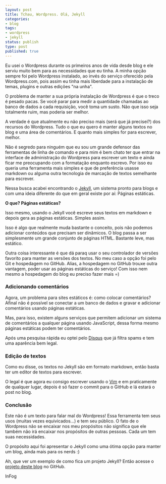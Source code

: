 ```yaml
---
layout: post
title: Tchau, Wordpress. Olá, Jekyll
categories:
- blog
tags:
- wordpress
- jekyll
status: publish
type: post
published: true
---
```


Eu usei o Wordpress durante os primeiros anos de vida desde blog e ele serviu
muito bem para as necessidades que eu tinha. A minha opção sempre foi pelo
Wordpress instalado, ao invés do serviço oferecido pela Wordpress.com, pois
assim eu tinha mais liberdade para a instalação de temas, plugins e outras
edições "na unha".

O problema de manter a sua própria instalação de Wordpress é que o treco é
pesado pacas. Se você parar para medir a quantidade chamadas ao banco de dados
a cada requisição, você toma um susto. Não que isso seja totalmente ruim,
mas poderia ser melhor.

A verdade é que atualmente eu não preciso mais (será que já precisei?) dos
recursos do Wordpress. Tudo o que eu quero é manter alguns textos no blog e
uma área de comentários. E quanto mais simples for para escrever, melhor.

Não é segredo para ninguém que eu sou um grande defensor das ferramentas de
linha de comando e para mim é bem chato ter que entrar na interface de
administração do Wordpress para escrever um texto e ainda ficar me preocupando
com a formatação enquanto escrevo. Por isso eu queria uma ferramenta mais
simples e que de preferência usasse markdown ou alguma outra tecnologia
de marcação de textos semelhante para escrever.

Nessa busca acabei encontrando o
[Jekyll](http://jekyllrb.com/), um sistema pronto para blogs e com
uma ideia diferente do que em geral existe por aí: Páginas estáticas.

**O que? Páginas estáticas?**

Isso mesmo, usando o Jekyll você escreve seus textos em markdown e depois gera
as páginas estáticas. Simples assim.

Isso é algo que realmente muda bastante o conceito, pois não podemos adicionar
conteúdos que precisam ser dinâmicos. O blog passa a ser simplesmente um
grande conjunto de páginas HTML. Bastante leve, mas estático.

Outra coisa interessante é que dá paraq usar o seu controlador de versões
favorito para manter as versões dos textos. No meu caso a opção foi pelo
Git e hospedagem no GitHub. Alias, a hospedagem no GitHub trouxe outra
vantagem, poder usar as páginas estáticas do serviço! Com isso nem mesmo
a hospedagem do blog eu preciso fazer mais =)

### Adicionando comentários

Agora, um problema para sites estáticos é: como colocar comentários? Afinal
não é possível se conectar a um banco de dados e gravar e adicionar comentários
usando páginas estáticas.

Mas, para isso, existem alguns serviços que permitem adicionar um sistema de
comentários a qualquer página usando JavaScript, dessa forma mesmo páginas
estáticas podem ter comentários.

Após uma pesquisa rápida eu optei pelo
[Disqus](http://disqus.com/) que já filtra spams e tem uma aparência bem legal.

### Edição de textos

Como eu disse, os textos no Jekyll são em formato markdown, então basta ter um
editor de textos para escrever.

O legal é que agora eu consigo escrever usando o
[Vim](http://blog.evaldojunior.com.br/desenvolvimento/dicas/vim/2013/06/08/vim-o-editor.html)
e em praticamente de qualquer lugar, depois é só fazer o commit para o GitHub e lá
estará o post no blog.

### Conclusão

Este não é um texto para falar mal do Wordpress! Essa ferramenta tem seus
usos (muitas vezes equivicados...) e tem seu público. O fato de o Wordpress não
se encaixar nos meu propósitos não significa que ele também não irá encaixar
nos propósitos de outras pessoas. Cada um tem suas necessidades.

O propósito aqui foi apresentar o Jekyll como uma ótima opção para manter um
blog, ainda mais para os nerds :)

Ah, que ver um exemplo de como fica um projeto Jekyll? Então acesse o
[projeto deste blog](https://github.com/InFog/infog.github.io) no GitHub.

InFog
